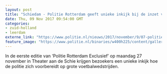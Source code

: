 ```yaml
---
layout: post
title: "Schiedam - Politie Rotterdam geeft unieke inkijk bij de inzet voetbalwedstrijden"
date: Thu, 09 Nov 2017 09:54:00 GMT
categories: 
- zuid-holland 
- leerdam 
externe_link: "https://www.politie.nl/nieuws/2017/november/9/07-politie-rotterdam-geeft-unieke-inkijk-bij-de-inzet-voetbalwedstrijden.html"
feature_image: "https://www.politie.nl/binaries/w400h225/content/gallery/politie/nieuws/2017/november/07-rt/foto-feyenoord.jpg"
---
```


In de eerste editie van ‘Politie Rotterdam Exclusief’ op maandag 27 november in Theater aan de Schie krijgen bezoekers een unieke inkijk hoe de politie zich voorbereidt op grote voetbalwedstrijden.
